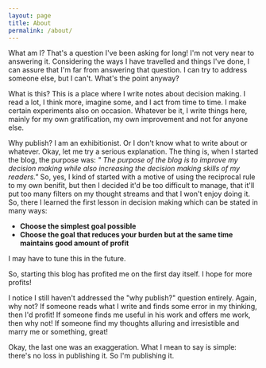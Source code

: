 ```yaml
---
layout: page
title: About
permalink: /about/
---
```


What am I? That's a question I've been asking for long! I'm not very near to answering it. Considering the ways I have travelled and things I've done, I can assure that I'm far from answering that question. I can try to address someone else, but I can't. What's the point anyway?

What is this? This is a place where I write notes about decision making. I read a lot, I think more, imagine some, and I act from time to time. I make certain experiments also on occasion. Whatever be it, I write things here, mainly for my own gratification, my own improvement and not for anyone else. 

Why publish? I am an exhibitionist. Or I don't know what to write about or whatever. Okay, let me try a serious explanation. The thing is, when I started the blog, the purpose was: *" The purpose of the blog is to improve my decision making while also increasing the decision making skills of my readers."* So, yes, I kind of started with a motive of using the reciprocal rule to my own benifit, but then I decided it'd be too difficult to manage, that it'll put too many filters on my thought streams and that I won't enjoy doing it. So, there I learned the first lesson in decision making which can be stated in many ways:

+ **Choose the simplest goal possible**
+ **Choose the goal that reduces your burden but at the same time maintains good amount of profit**

I may have to tune this in the future.

So, starting this blog has profited me on the first day itself. I hope for more profits!

I notice I still haven't addressed the "why publish?" question entirely. Again, why not? If someone reads what I write and finds some error in my thinking, then I'd profit!
If someone finds me useful in his work and offers me work, then why not!
If someone find my thoughts alluring and irresistible and marry me or something, great!

Okay, the last one was an exaggeration. What I mean to say is simple: there's no loss in publishing it. So I'm publishing it.
